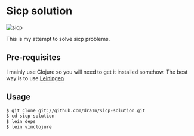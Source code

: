 # Sicp solution

![sicp](http://i.imgur.com/qbDqYOU.png)

This is my attempt to solve sicp problems.

## Pre-requisites

I mainly use Clojure so you will need to get it installed somehow. The best
way is to use [Leiningen](https://github.com/technomancy/leiningen)

## Usage

```bash
$ git clone git://github.com/dra1n/sicp-solution.git
$ cd sicp-solution
$ lein deps
$ lein vimclojure
```
